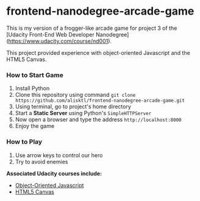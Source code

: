frontend-nanodegree-arcade-game
===============================

This is my version of a frogger-like arcade game for project 3 of the [Udacity Front-End Web Developer Nanodegree]
(https://www.udacity.com/course/nd001).

This project provided experience with object-oriented Javascript and the HTML5 Canvas.

### How to Start Game
1. Install Python
2. Clone this repository using command `git clone https://github.com/alisktl/frontend-nanodegree-arcade-game.git`
3. Using terminal, go to project's home directory
4. Start a **Static Server** using Python's `SimpleHTTPServer`
5. Now open a browser and type the address `http://localhost:8000`
6. Enjoy the game

### How to Play
1. Use arrow keys to control our hero
2. Try to avoid enemies

**Associated Udacity courses include:**

* [Object-Oriented Javascript](https://www.udacity.com/course/ud015)
* [HTML5 Canvas](https://www.udacity.com/course/ud292)